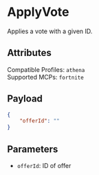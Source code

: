 # ApplyVote
Applies a vote with a given ID.

## Attributes
Compatible Profiles: `athena`  
Supported MCPs: `fortnite`

## Payload
```json
{
    "offerId": ""
}
```

## Parameters
- `offerId`: ID of offer